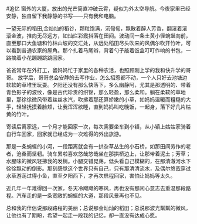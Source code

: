 #追忆
窗外的大厦，放出的光芒简直冲破云霄，疑似为外太空导航。今夜家里已经安静，独自留下我静静的书写——只有我和电脑。

一望无际的稻田,金灿灿的稻谷，颗粒饱满，沉甸甸，飘散着醉人芳香，翻滚着滚滚金波，推向无尽远方，如灿烂彩霞抖落在田间。波动间一条土黄小径蜿蜒向前，直至那口大鱼塘和竹林山坡的交汇处，从远处稻田尽头吹来的风偶尔吹开竹叶，可以看到普通农家的屋角。那个扎着马尾辫，背着勺子敲着饭盒叮叮作响的书包，一路摘着小花蹦蹦跳跳回家。

爸爸常年在外打工，留妈妈忙于家里的各种农活，也照顾刚上学的我和快升学的哥哥。 放学后，哥哥总会安静的去写作业，怎么招惹都不动，一个人只好去池塘边软软的草堆里玩耍。夕阳还没有那么快落下，多么幽静阿，尤其是那透明的、带着青色影子的波纹，像是古代珍贵的织锦，那么轻盈，那么柔和。躺在柔软的草地里，那徐徐微风带着丝丝水汽，吹拂着那还算娇嫩的小草，如妈妈温暖而粗糙的大手，轻轻抚摸着脸颊，让我浑浑欲睡，直到妈妈叫吃晚饭，一起身，落下好几片枯黄的竹叶。

寄读后离家远，一个月才能回家一次，每次需要坐车到小镇，从小镇上姑姑家骑着自行车回家，回家就已经成为一次难得的外出旅游。

那是一条蜿蜒的小河，一段距离就会有一拱杂草丛生的小石桥，如那田间劳作的老者，沧桑而坚韧。骑车累啦喜欢悠哉悠哉坐在那拱桥边上，让那带着泥土；芳草；水腥味的微风轻拂我的发梢。小腿交错晃荡，低头看自己模糊的，在那清澈河水下徐徐飘动的倒影。那刻感觉这个世界只有自己，只有那清清流水，及偶尔悠哉穿过水草游荡过得小鱼，直至夕阳西下，才再次启程回家，害怕让妈妈等太久。

近几年一年难得回一次家，冬天冷飕飕的寒风，再也没有那闲心意志去重温那段路程。汽车走的是一条宽敞的蜿蜒的大道，那段风景再也不见。

总和我的伴侣说那段路程的美丽；总说那金灿灿的稻田；总说那波光粼粼的微风，让他也有了期盼，希望一起走一段我的记忆，却一直没有达成心愿。 